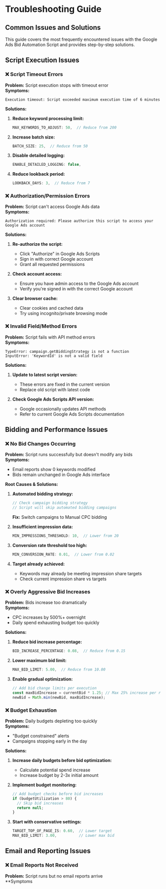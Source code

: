 # Troubleshooting Guide

## Common Issues and Solutions

This guide covers the most frequently encountered issues with the Google Ads Bid Automation Script and provides step-by-step solutions.

## Script Execution Issues

### ❌ Script Timeout Errors

**Problem:** Script execution stops with timeout error  
**Symptoms:**
```
Execution timeout: Script exceeded maximum execution time of 6 minutes
```

**Solutions:**
1. **Reduce keyword processing limit:**
   ```javascript
   MAX_KEYWORDS_TO_ADJUST: 50,  // Reduce from 200
   ```

2. **Increase batch size:**
   ```javascript
   BATCH_SIZE: 25,  // Reduce from 50
   ```

3. **Disable detailed logging:**
   ```javascript
   ENABLE_DETAILED_LOGGING: false,
   ```

4. **Reduce lookback period:**
   ```javascript
   LOOKBACK_DAYS: 3,  // Reduce from 7
   ```

### ❌ Authorization/Permission Errors

**Problem:** Script can't access Google Ads data  
**Symptoms:**
```
Authorization required: Please authorize this script to access your Google Ads account
```

**Solutions:**
1. **Re-authorize the script:**
   - Click "Authorize" in Google Ads Scripts
   - Sign in with correct Google account
   - Grant all requested permissions

2. **Check account access:**
   - Ensure you have admin access to the Google Ads account
   - Verify you're signed in with the correct Google account

3. **Clear browser cache:**
   - Clear cookies and cached data
   - Try using incognito/private browsing mode

### ❌ Invalid Field/Method Errors

**Problem:** Script fails with API method errors  
**Symptoms:**
```
TypeError: campaign.getBiddingStrategy is not a function
InputError: 'KeywordId' is not a valid field
```

**Solutions:**
1. **Update to latest script version:**
   - These errors are fixed in the current version
   - Replace old script with latest code

2. **Check Google Ads Scripts API version:**
   - Google occasionally updates API methods
   - Refer to current Google Ads Scripts documentation

## Bidding and Performance Issues

### ❌ No Bid Changes Occurring

**Problem:** Script runs successfully but doesn't modify any bids  
**Symptoms:**
- Email reports show 0 keywords modified
- Bids remain unchanged in Google Ads interface

**Root Causes & Solutions:**

1. **Automated bidding strategy:**
   ```javascript
   // Check campaign bidding strategy
   // Script will skip automated bidding campaigns
   ```
   **Fix:** Switch campaigns to Manual CPC bidding

2. **Insufficient impression data:**
   ```javascript
   MIN_IMPRESSIONS_THRESHOLD: 10,  // Lower from 20
   ```

3. **Conversion rate threshold too high:**
   ```javascript
   MIN_CONVERSION_RATE: 0.01,  // Lower from 0.02
   ```

4. **Target already achieved:**
   - Keywords may already be meeting impression share targets
   - Check current impression share vs targets

### ❌ Overly Aggressive Bid Increases

**Problem:** Bids increase too dramatically  
**Symptoms:**
- CPC increases by 500%+ overnight
- Daily spend exhausting budget too quickly

**Solutions:**
1. **Reduce bid increase percentage:**
   ```javascript
   BID_INCREASE_PERCENTAGE: 0.08,  // Reduce from 0.15
   ```

2. **Lower maximum bid limit:**
   ```javascript
   MAX_BID_LIMIT: 5.00,  // Reduce from 10.00
   ```

3. **Enable gradual optimization:**
   ```javascript
   // Add bid change limits per execution
   const maxBidIncrease = currentBid * 1.25; // Max 25% increase per run
   newBid = Math.min(newBid, maxBidIncrease);
   ```

### ❌ Budget Exhaustion

**Problem:** Daily budgets depleting too quickly  
**Symptoms:**
- "Budget constrained" alerts
- Campaigns stopping early in the day

**Solutions:**
1. **Increase daily budgets before bid optimization:**
   - Calculate potential spend increase
   - Increase budget by 2-3x initial amount

2. **Implement budget monitoring:**
   ```javascript
   // Add budget checks before bid increases
   if (budgetUtilization > 80) {
     // Skip bid increases
     return null;
   }
   ```

3. **Start with conservative settings:**
   ```javascript
   TARGET_TOP_OF_PAGE_IS: 0.60,  // Lower target
   MAX_BID_LIMIT: 3.00,          // Lower max bid
   ```

## Email and Reporting Issues

### ❌ Email Reports Not Received

**Problem:** Script runs but no email reports arrive  
**Symptoms
